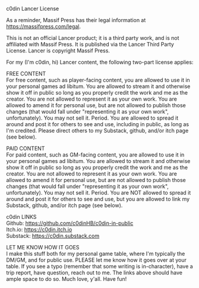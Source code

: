 c0din Lancer License

As a reminder, Massif Press has their legal information at https://massifpress.com/legal.

This is not an official Lancer product; it is a third party work, and is not affiliated with Massif Press. It is published via the Lancer Third Party License.
Lancer is copyright Massif Press.

For my (I'm c0din, hi) Lancer content, the following two-part license applies:

FREE CONTENT<br>
For free content, such as player-facing content, you are allowed to use it in your personal games ad libitum.
You are allowed to stream it and otherwise show it off in public so long as you properly credit the work and me as the creator.
You are not allowed to represent it as your own work.
You are allowed to amend it for personal use, but are not allowed to publish those changes (that would fall under "representing it as your own work", unfortunately).
You may not sell it. Period.
You are allowed to spread it around and post it for others to see and use, including in public, as long as I'm credited. Please direct others to my Substack, github, and/or itch page (see below).

PAID CONTENT<br>
For paid content, such as GM-facing content, you are allowed to use it in your personal games ad libitum.
You are allowed to stream it and otherwise show it off in public so long as you properly credit the work and me as the creator.
You are not allowed to represent it as your own work.
You are allowed to amend it for personal use, but are not allowed to publish those changes (that would fall under "representing it as your own work", unfortunately).
You may not sell it. Period.
You are NOT allowed to spread it around and post it for others to see and use, but you are allowed to link my Substack, github, and/or itch page (see below).

c0din LINKS<br>
Github: https://github.com/c0dinHB/c0din-in-public<br>
Itch.io: https://c0din.itch.io<br>
Substack: https://c0din.substack.com<br>

LET ME KNOW HOW IT GOES<br>
I make this stuff both for my personal game table, where I'm typically the DM/GM, and for public use.
PLEASE let me know how it goes over at your table. If you see a typo (remember that some writing is in-character), have a trip report, have question, reach out to me. The links above should have ample space to do so.
Much love, y'all. Have fun!
